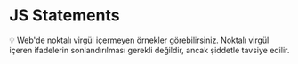 # JS Statements

<aside>
💡 Web'de noktalı virgül içermeyen örnekler görebilirsiniz.
Noktalı virgül içeren ifadelerin sonlandırılması gerekli değildir, ancak şiddetle tavsiye edilir.

</aside>